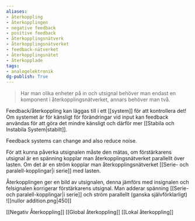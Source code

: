 ```yaml
---
aliases: 
- återkoppling
- återkopplingen
- negative feedback
- positive feedback
- återkopplingsnätverk
- återkopplingsnätverket
- feedback-nätverket
- återkopplingsnätet
- återkopplade
tags: 
- analogelektronik
dg-publish: True
---
```

> Har man olika enheter på in och utsignal behöver man endast en komponent i återkopplingsnätverket, annars behöver man två.

Feedback/återkoppling kan läggas till i ett [[system]] för att kontrollera det! Om systemet är för känsligt för förändringar vid input kan feedback användas för att göra det mindre känsligt och därför mer [[Stabila och Instabila System|stabilt]]. 

Feedback systems can change and also reduce noise.

För att kunna påverka utsignalen måste den mätas, om förstärkarens utsignal är en spänning kopplar man återkopplingsnätverket parallellt över lasten. Om det är en ström kopplar man återkopplingsnätverket [[Serie- och paralell-kopplingar|i serie]] med lasten. 

Återkopplingen ger en bild av utsignalen, denna jämförs med insignalen och felsignalen korrigerar förstärkarens utsignal. Man adderar spänning [[Serie- och paralell-kopplingar|i serie]] och ström parallellt (ganska självförklarligt)
![[nullor addition.png|450]]

[[Negativ Återkoppling]]
[[Global återkoppling]]
[[Lokal återkoppling]]